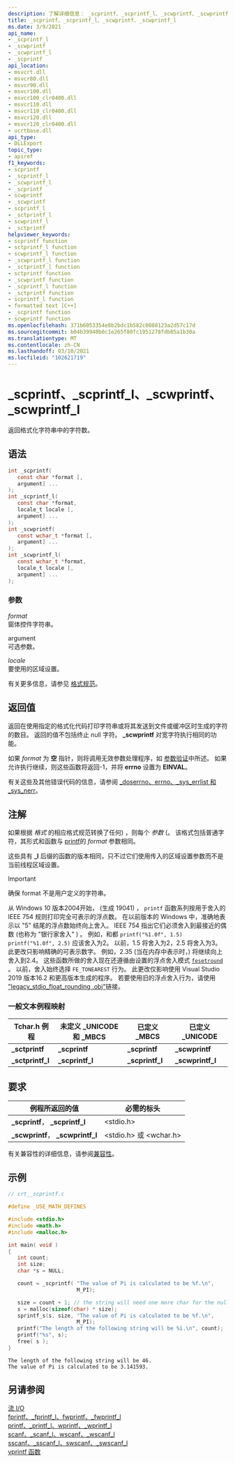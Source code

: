 ```yaml
---
description: 了解详细信息： _scprintf、_scprintf_l、_scwprintf、_scwprintf_l
title: _scprintf、_scprintf_l、_scwprintf、_scwprintf_l
ms.date: 3/9/2021
api_name:
- _scprintf_l
- _scwprintf
- _scwprintf_l
- _scprintf
api_location:
- msvcrt.dll
- msvcr80.dll
- msvcr90.dll
- msvcr100.dll
- msvcr100_clr0400.dll
- msvcr110.dll
- msvcr110_clr0400.dll
- msvcr120.dll
- msvcr120_clr0400.dll
- ucrtbase.dll
api_type:
- DLLExport
topic_type:
- apiref
f1_keywords:
- scprintf
- _scprintf_l
- _scwprintf_l
- _scprintf
- scwprintf
- _scwprintf
- scprintf_l
- _sctprintf_l
- scwprintf_l
- _sctprintf
helpviewer_keywords:
- scprintf function
- sctprintf_l function
- scwprintf_l function
- _scwprintf_l function
- _sctprintf_l function
- sctprintf function
- _scwprintf function
- _scprintf_l function
- _sctprintf function
- scprintf_l function
- formatted text [C++]
- _scprintf function
- scwprintf function
ms.openlocfilehash: 371b6053354e8b2bdc1b582c0088123a2d57c17d
ms.sourcegitcommit: b04b39940b0c1e265f80fc1951278fdb05a1b30a
ms.translationtype: MT
ms.contentlocale: zh-CN
ms.lasthandoff: 03/10/2021
ms.locfileid: "102621719"
---
```

# <a name="_scprintf-_scprintf_l-_scwprintf-_scwprintf_l"></a>_scprintf、_scprintf_l、_scwprintf、_scwprintf_l

返回格式化字符串中的字符数。

## <a name="syntax"></a>语法

```C
int _scprintf(
   const char *format [,
   argument] ...
);
int _scprintf_l(
   const char *format,
   locale_t locale [,
   argument] ...
);
int _scwprintf(
   const wchar_t *format [,
   argument] ...
);
int _scwprintf_l(
   const wchar_t *format,
   locale_t locale [,
   argument] ...
);
```

### <a name="parameters"></a>参数

*format*<br/>
窗体控件字符串。

argument <br/>
可选参数。

*locale*<br/>
要使用的区域设置。

有关更多信息，请参见 [格式规范](../../c-runtime-library/format-specification-syntax-printf-and-wprintf-functions.md)。

## <a name="return-value"></a>返回值

返回在使用指定的格式化代码打印字符串或将其发送到文件或缓冲区时生成的字符的数目。 返回的值不包括终止 null 字符。 **_scwprintf** 对宽字符执行相同的功能。

如果 *format* 为 **空** 指针，则将调用无效参数处理程序，如 [参数验证](../../c-runtime-library/parameter-validation.md)中所述。 如果允许执行继续，则这些函数将返回-1，并将 **errno** 设置为 **EINVAL**。

有关这些及其他错误代码的信息，请参阅 [_doserrno、errno、_sys_errlist 和 _sys_nerr](../../c-runtime-library/errno-doserrno-sys-errlist-and-sys-nerr.md)。

## <a name="remarks"></a>注解

如果根据 *格式* 的相应格式规范转换了任何) ，则每个 *参数* (。 该格式包括普通字符，其形式和函数与 [printf](printf-printf-l-wprintf-wprintf-l.md)的 *format* 参数相同。

这些具有 **_l** 后缀的函数的版本相同，只不过它们使用传入的区域设置参数而不是当前线程区域设置。

> [!IMPORTANT]
> 确保 format 不是用户定义的字符串。
>
>
> 从 Windows 10 版本2004开始， (生成 19041) ， `printf` 函数系列按用于舍入的 IEEE 754 规则打印完全可表示的浮点数。 在以前版本的 Windows 中，准确地表示以 "5" 结尾的浮点数始终向上舍入。 IEEE 754 指出它们必须舍入到最接近的偶数 (也称为 "银行家舍入" ) 。 例如，和都 `printf("%1.0f", 1.5)` `printf("%1.0f", 2.5)` 应该舍入为2。 以前，1.5 将舍入为2，2.5 将舍入为3。 此更改只影响精确的可表示数字。 例如，2.35 (当在内存中表示时，) 将继续向上舍入到2.4。 这些函数所做的舍入现在还遵循由设置的浮点舍入模式 [`fesetround`](fegetround-fesetround2.md) 。 以前，舍入始终选择 `FE_TONEAREST` 行为。 此更改仅影响使用 Visual Studio 2019 版本16.2 和更高版本生成的程序。 若要使用旧的浮点舍入行为，请使用 ["legacy_stdio_float_rounding .obj"](../link-options.md)链接。

### <a name="generic-text-routine-mappings"></a>一般文本例程映射

|Tchar.h 例程|未定义 _UNICODE 和 _MBCS|已定义 _MBCS|已定义 _UNICODE|
|---------------------|--------------------------------------|--------------------|-----------------------|
|**_sctprintf**|**_scprintf**|**_scprintf**|**_scwprintf**|
|**_sctprintf_l**|**_scprintf_l**|**_scprintf_l**|**_scwprintf_l**|

## <a name="requirements"></a>要求

|例程所返回的值|必需的标头|
|-------------|---------------------|
|**_scprintf**， **_scprintf_l**|\<stdio.h>|
|**_scwprintf**， **_scwprintf_l**|\<stdio.h> 或 \<wchar.h>|

有关兼容性的详细信息，请参阅[兼容性](../../c-runtime-library/compatibility.md)。

## <a name="example"></a>示例

```C
// crt__scprintf.c

#define _USE_MATH_DEFINES

#include <stdio.h>
#include <math.h>
#include <malloc.h>

int main( void )
{
   int count;
   int size;
   char *s = NULL;

   count = _scprintf( "The value of Pi is calculated to be %f.\n",
                      M_PI);

   size = count + 1; // the string will need one more char for the null terminator
   s = malloc(sizeof(char) * size);
   sprintf_s(s, size, "The value of Pi is calculated to be %f.\n",
                      M_PI);
   printf("The length of the following string will be %i.\n", count);
   printf("%s", s);
   free( s );
}
```

```Output
The length of the following string will be 46.
The value of Pi is calculated to be 3.141593.
```

## <a name="see-also"></a>另请参阅

[流 I/O](../../c-runtime-library/stream-i-o.md)<br/>
[fprintf、_fprintf_l、fwprintf、_fwprintf_l](fprintf-fprintf-l-fwprintf-fwprintf-l.md)<br/>
[printf、_printf_l、wprintf、_wprintf_l](printf-printf-l-wprintf-wprintf-l.md)<br/>
[scanf、_scanf_l、wscanf、_wscanf_l](scanf-scanf-l-wscanf-wscanf-l.md)<br/>
[sscanf、_sscanf_l、swscanf、_swscanf_l](sscanf-sscanf-l-swscanf-swscanf-l.md)<br/>
[vprintf 函数](../../c-runtime-library/vprintf-functions.md)<br/>
